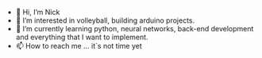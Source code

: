 - 👋 Hi, I’m Nick
- 👀 I’m interested in volleyball, building arduino projects.
- 🌱 I’m currently learning python, neural networks, back-end development and everything that I want to implement.
- 📫 How to reach me ... it`s not time yet

<!---
NIKIRZATOR/NIKIRZATOR is a ✨ special ✨ repository because its `README.md` (this file) appears on your GitHub profile.
You can click the Preview link to take a look at your changes.
--->
